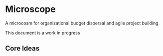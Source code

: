 Microscope
================

A microcosm for organizational budget dispersal and agile project building

This document is a work in progress

Core Ideas
----------


